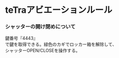 # teTraアビエーションルール

### 

### シャッターの開け閉めについて

鍵番号『4443』  
で鍵を取得できる。緑色のカギでロッカー箱を解除して、  
シャッターOPEN/CLOSEを操作する。











